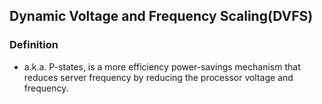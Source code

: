 ## Dynamic Voltage and Frequency Scaling(DVFS) 

### Definition 
- a.k.a. P-states, is a more efficiency power-savings mechanism that reduces server frequency by reducing the processor voltage and frequency. 
